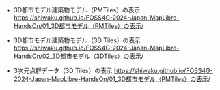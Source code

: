 - 3D都市モデル建築物モデル（PMTiles）の表示  
https://shiwaku.github.io/FOSS4G-2024-Japan-MapLibre-HandsOn/01_3D都市モデル（PMTiles）の表示/

- 3D都市モデル建築物モデル（3D Tiles）の表示  
https://shiwaku.github.io/FOSS4G-2024-Japan-MapLibre-HandsOn/02_3D都市モデル（3DTiles）の表示/

- 3次元点群データ（3D Tiles）の表示
https://shiwaku.github.io/FOSS4G-2024-Japan-MapLibre-HandsOn/01_3D都市モデル（PMTiles）の表示/

